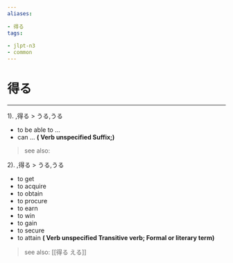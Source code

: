```yaml
---
aliases:
    
- 得る
tags:
    
- jlpt-n3
- common
---
```


# 得る
---
1).
,得る > うる,うる

- to be able to ...
- can ...
**( Verb unspecified Suffix;)**
> see also: 
            
2).
,得る > うる,うる

- to get
- to acquire
- to obtain
- to procure
- to earn
- to win
- to gain
- to secure
- to attain
**( Verb unspecified Transitive verb; Formal or literary term)**
> see also:  [[得る える]]
            